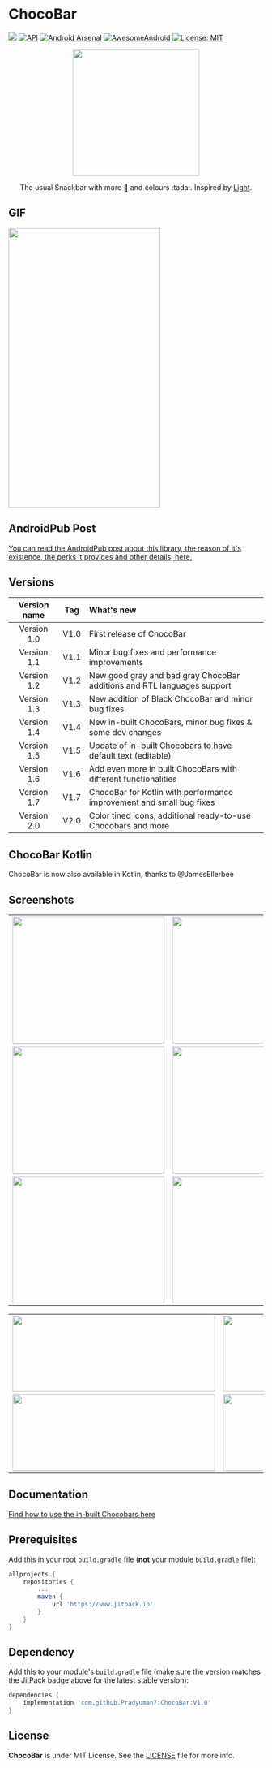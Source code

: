# ChocoBar

[![](https://www.jitpack.io/v/Pradyuman7/ChocoBar.svg)](https://www.jitpack.io/#Pradyuman7/ChocoBar)
[![API](https://img.shields.io/badge/API-15%2B-brightgreen.svg?style=flat)](https://android-arsenal.com/api?level=14)
[![Android Arsenal](https://img.shields.io/badge/Android%20Arsenal-ChocoBar-brightgreen.svg?style=flat)](https://android-arsenal.com/details/1/7415)
[![AwesomeAndroid](https://img.shields.io/badge/Awesome_Android-ChocoBar-green.svg?style=flat)](https://android.libhunt.com/chocobar-alternatives)
[![License: MIT](https://img.shields.io/badge/License-MIT-green.svg)](https://opensource.org/licenses/MIT)

<p align="center">
  <img width="250" height="250" src="https://user-images.githubusercontent.com/41565823/50545792-3f2c5b80-0c1c-11e9-81e6-23b0035c7b4c.gif">
</p>

<p align="center">
  The usual Snackbar with more 🍫 and colours :tada:. Inspired by <a href="https://github.com/TonnyL/Light"> Light</a>.
</p>

## GIF

<p align="left">
  <img width="300" height="550" src="https://user-images.githubusercontent.com/41565823/54661529-e2ce2f00-4ada-11e9-9e66-3c0aecfa35b6.gif">
</p>

## AndroidPub Post

[You can read the AndroidPub post about this library, the reason of it's existence, the perks it provides and other details, here.](https://medium.com/@pradyumandixit/drop-the-toast-and-snackbar-to-replace-it-by-chocobar-ada7692fa915)

## Versions

| Version name  | Tag        | What's new                                                                                  |
|:-------------:|:----------:|:--------------------------------------------------------------------------------------------|
| Version 1.0   | V1.0       | First release of ChocoBar                                                                   |
| Version 1.1   | V1.1       | Minor bug fixes and performance improvements                                                |
| Version 1.2   | V1.2       | New good gray and bad gray ChocoBar additions and RTL languages support                     |
| Version 1.3   | V1.3       | New addition of Black ChocoBar and minor bug fixes                                          |
| Version 1.4   | V1.4       | New in-built ChocoBars, minor bug fixes & some dev changes                                  |
| Version 1.5   | V1.5       | Update of in-built Chocobars to have default text (editable)                                |
| Version 1.6   | V1.6       | Add even more in built ChocoBars with different functionalities                             |
| Version 1.7   | V1.7       | ChocoBar for Kotlin with performance improvement and small bug fixes                        |
| Version 2.0   | V2.0       | Color tined icons, additional ready-to-use Chocobars and more                               |

## ChocoBar Kotlin
ChocoBar is now also available in Kotlin, thanks to @JamesEllerbee

## Screenshots

<table>
  <tr>
    <td> <img src="https://user-images.githubusercontent.com/41565823/50554067-56b72300-0cb4-11e9-8b04-8f12b09820d9.png" width=300px height=250px> </td>
    <td> <img src="https://user-images.githubusercontent.com/41565823/50554071-574fb980-0cb4-11e9-9c0d-95f0df30f72c.png" width=300px height=250px> </td>
    <td> <img src="https://user-images.githubusercontent.com/41565823/50554069-574fb980-0cb4-11e9-95f5-df24d2a56a96.png" width=300px height=250px> </td>
  </tr> 
	
  <tr>
    <td> <img src="https://user-images.githubusercontent.com/41565823/50554070-574fb980-0cb4-11e9-8a7d-0ab8b061e120.png" width=300px height=250px> </td>
    <td> <img src="https://user-images.githubusercontent.com/41565823/50554068-574fb980-0cb4-11e9-96f2-7802ad3a400f.png" width=300px height=250px> </td>
    <td> <img src="https://user-images.githubusercontent.com/37071007/68586351-d6fb0700-04c7-11ea-8133-dd0e14fcd8c8.png" width=300px height=250px> </td>
  </tr> 
	
  <tr>
    <td> <img src="https://user-images.githubusercontent.com/37071007/68586380-e5e1b980-04c7-11ea-95eb-612167d59448.png" width=300px height=250px> </td>
    <td> <img src="https://user-images.githubusercontent.com/35525781/96970060-c012c080-1530-11eb-926c-59edd1844413.png" width=300px height=250px> </td>
  </tr> 
</table>
<table>
  <tr>
    <td> <img src="https://user-images.githubusercontent.com/26584526/136639395-7a70f775-b5d3-4ad4-8b4f-d0ce91490c18.png" width=400px height=150px> </td>
    <td> <img src="https://user-images.githubusercontent.com/26584526/136639381-19bfd6f0-a34e-49f9-8b7e-4e34c4e02ba7.png" width=400px height=150px> </td>
  </tr> 
	
  <tr>
    <td> <img src="https://user-images.githubusercontent.com/36191408/137777366-738ce9c7-d942-4ccb-845a-38f4891196ea.png" width=400px height=150px> </td>
    <td> <img src="https://user-images.githubusercontent.com/36191408/138039703-976e65b1-c65a-47ea-865d-5d54a7951e3e.png" width=400px height=150px> </td>
  </tr>
</table>

## Documentation
[Find how to use the in-built Chocobars here](documentation/ReadMe.md)

## Prerequisites

Add this in your root `build.gradle` file (**not** your module `build.gradle` file):

```gradle
allprojects {
	repositories {
		...
		maven { 
			url 'https://www.jitpack.io' 
		}
	}
}
```

## Dependency

Add this to your module's `build.gradle` file (make sure the version matches the JitPack badge above for the latest stable version):

```gradle
dependencies {
	implementation 'com.github.Pradyuman7:ChocoBar:V1.0'
}
```

## License

**ChocoBar** is under MIT License. See the [LICENSE](LICENSE.md) file for more info.
